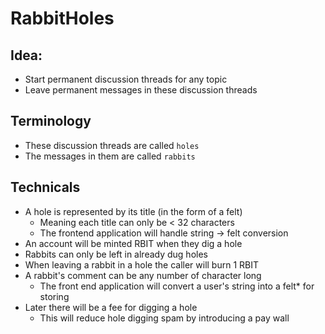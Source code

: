 # RabbitHoles

## Idea:
- Start permanent discussion threads for any topic
- Leave permanent messages in these discussion threads

## Terminology
- These discussion threads are called `holes`
- The messages in them are called `rabbits`

## Technicals
- A hole is represented by its title (in the form of a felt)
  - Meaning each title can only be < 32 characters
  - The frontend application will handle string -> felt conversion
- An account will be minted RBIT when they dig a hole
- Rabbits can only be left in already dug holes
- When leaving a rabbit in a hole the caller will burn 1 RBIT
- A rabbit's comment can be any number of character long
  - The front end application will convert a user's string into a felt* for storing
- Later there will be a fee for digging a hole
  - This will reduce hole digging spam by introducing a pay wall
